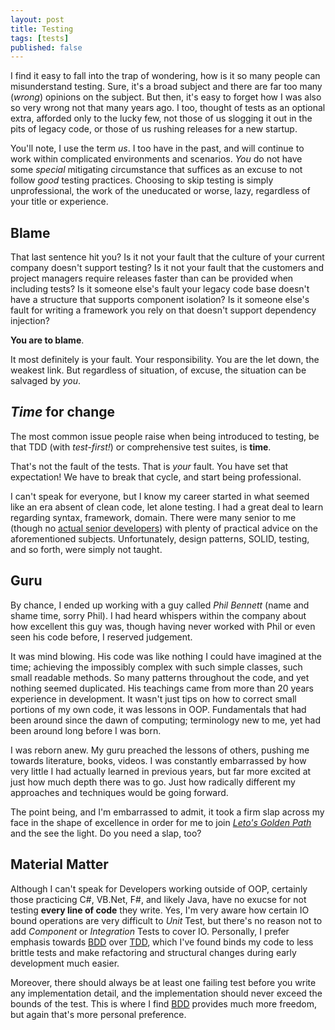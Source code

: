 ```yaml
---
layout: post
title: Testing
tags: [tests]
published: false
---
```


I find it easy to fall into the trap of wondering, how is it so many people can misunderstand testing. Sure, it's a broad subject and there are far too many (_wrong_) opinions on the subject. But then, it's easy to forget how I was also so very wrong not that many years ago. I too, thought of tests as an optional extra, afforded only to the lucky few, not those of us slogging it out in the pits of legacy code, or those of us rushing releases for a new startup.

You'll note, I use the term _us_. I too have in the past, and will continue to work within complicated environments and scenarios. _You_ do not have some _special_ mitigating circumstance that suffices as an excuse to not follow _good_ testing practices. Choosing to skip testing is simply unprofessional, the work of the uneducated or worse, lazy, regardless of your title or experience.

## Blame

That last sentence hit you? Is it not your fault that the culture of your current company doesn't support testing? Is it not your fault that the customers and project managers require releases faster than can be provided when including tests? Is it someone else's fault your legacy code base doesn't have a structure that supports component isolation? Is it someone else's fault for writing a framework you rely on that doesn't support dependency injection?

**You are to blame**.

It most definitely is your fault. Your responsibility. You are the let down, the weakest link. But regardless of situation, of excuse, the situation can be salvaged by _you_.

## _Time_ for change

The most common issue people raise when being introduced to testing, be that TDD (with _test-first!_) or comprehensive test suites, is **time**.

That's not the fault of the tests. That is _your_ fault. You have set that expectation! We have to break that cycle, and start being professional.

I can't speak for everyone, but I know my career started in what seemed like an era absent of clean code, let alone testing. I had a great deal to learn regarding syntax, framework, domain. There were many senior to me (though no [actual senior developers]) with plenty of practical advice on the aforementioned subjects. Unfortunately, design patterns, SOLID, testing, and so forth, were simply not taught.

## Guru

By chance, I ended up working with a guy called _Phil Bennett_ (name and shame time, sorry Phil). I had heard whispers within the company about how excellent this guy was, though having never worked with Phil or even seen his code before, I reserved judgement. 

It was mind blowing. His code was like nothing I could have imagined at the time; achieving the impossibly complex with such simple classes, such small readable methods. So many patterns throughout the code, and yet nothing seemed duplicated. His teachings came from more than 20 years experience in development. It wasn't just tips on how to correct small portions of my own code, it was lessons in OOP. Fundamentals that had been around since the dawn of computing; terminology new to me, yet had been around long before I was born.

I was reborn anew. My guru preached the lessons of others, pushing me towards literature, books, videos. I was constantly embarrassed by how very little I had actually learned in previous years, but far more excited at just how much depth there was to go. Just how radically different my approaches and techniques would be going forward.

The point being, and I'm embarrassed to admit, it took a firm slap across my face in the shape of excellence in order for me to join _[Leto's Golden Path]_ and the see the light. Do you need a slap, too?

## Material Matter

Although I can't speak for Developers working outside of OOP, certainly those practicing C#, VB.Net, F#, and likely Java, have no exucse for not testing **every line of code** they write. Yes, I'm very aware how certain IO bound operations are very difficult to _Unit_ Test, but there's no reason not to add _Component_ or _Integration_ Tests to cover IO. Personally, I prefer emphasis towards [BDD] over [TDD], which I've found binds my code to less brittle tests and make refactoring and structural changes during early development much easier.

Moreover, there should always be at least one failing test before you write any implementation detail, and the implementation should never exceed the bounds of the test. This is where I find [BDD] provides much more freedom, but again that's more personal preference.

  [actual senior developers]: http://blog.devbot.net/senior
  [Leto's Golden Path]: http://www.amazon.co.uk/Dune-Frank-Herbert/dp/0450011844
  [BDD]: http://guide.agilealliance.org/guide/bdd.html
  [TDD]: http://agiledata.org/essays/tdd.html
